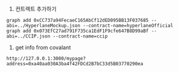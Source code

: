 1. 컨트렉트 추가하기
   
```
graph add 0xCC737a94FecaeC165AbCf12dED095BB13F037685 --abi=../HyperlaneMockup.json --contract-name=hyperlaneOfficial
graph add 0x073EfC27ad791F735ca1EdF1F9cfe647B8D99aBf --abi=../CCIP.json --contract-name=ccip
```



1. get info from covalant

```
http://127.0.0.1:3000/mypage?address=0xa40aa030A3ba4f42FDCd2B7bC33d5B03770290ea
```

